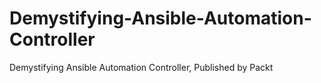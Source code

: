# Demystifying-Ansible-Automation-Controller
Demystifying Ansible Automation Controller, Published by Packt
